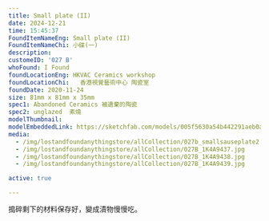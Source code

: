 ```yaml
---
title: Small plate (II)
date: 2024-12-21
time: 15:45:37
FoundItemNameEng: Small plate (II)
FoundItemNameChi: 小碟(一)
description: 
customeID: '027 B'
whoFound: I Found
foundLocationEng: HKVAC Ceramics workshop
foundLocationChi:   香港視覺藝術中心 陶瓷室
foundDate: 2020-11-24
size: 81mm x 81mm x 35mm
spec1: Abandoned Ceramics 被遺棄的陶瓷
spec2: unglazed  素燒
modelThumbnail:
modelEmbeddedLink: https://sketchfab.com/models/005f5630a54b442291aeb0a5d487353b/embed
media: 
  - /img/lostandfoundanythingstore/allCollection/027b_smallsauseplate2.png 
  - /img/lostandfoundanythingstore/allCollection/027B_1K4A9437.jpg 
  - /img/lostandfoundanythingstore/allCollection/027B_1K4A9438.jpg 
  - /img/lostandfoundanythingstore/allCollection/027B_1K4A9439.jpg

active: true

---
```


搗碎剩下的材料保存好，變成漬物慢慢吃。